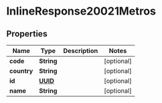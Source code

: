 
# InlineResponse20021Metros

## Properties
Name | Type | Description | Notes
------------ | ------------- | ------------- | -------------
**code** | **String** |  |  [optional]
**country** | **String** |  |  [optional]
**id** | [**UUID**](UUID.md) |  |  [optional]
**name** | **String** |  |  [optional]



